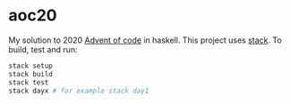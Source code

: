 # aoc20

My solution to 2020 [Advent of code](https://adventofcode.com/2020) in haskell.
This project uses [stack](https://docs.haskellstack.org/en/stable/README/).
To build, test and run:
```bash
stack setup
stack build
stack test
stack dayx # for example stack day1
```

